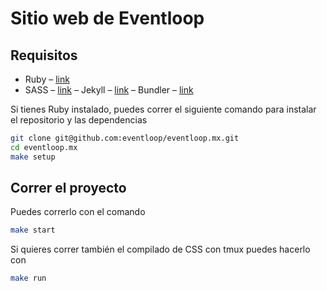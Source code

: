 # Sitio web de Eventloop

## Requisitos

- Ruby – [link](https://www.ruby-lang.org/en/)
- SASS – [link](https://sass-lang.com/)
– Jekyll – [link](https://jekyllrb.com/)
– Bundler – [link](http://bundler.io/)

Si tienes Ruby instalado, puedes correr el siguiente comando para instalar el repositorio y las dependencias

```sh
git clone git@github.com:eventloop/eventloop.mx.git
cd eventloop.mx
make setup
```

## Correr el proyecto

Puedes correrlo con el comando

```sh
make start
```

Si quieres correr también el compilado de CSS con tmux puedes hacerlo con
```sh
make run
```

